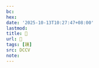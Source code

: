 ```yaml
---
bc:
hex:
date: '2025-10-13T10:27:47+08:00'
lastmod:
title: 􃚈
url: 􃚈
tags: [踴]
src: DCCV
note:
---
```


